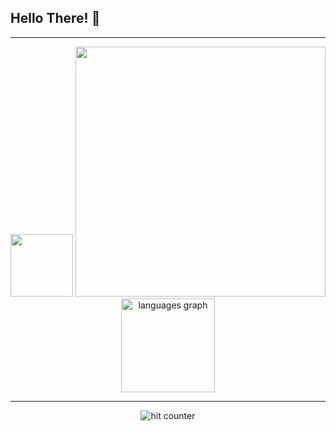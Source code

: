 ## Hello There! 👋

---

<p align="center">
  <img src="https://github-readme-stats.vercel.app/api?username=MBobyPratama&show_icons=true&theme=bear" width="100">
  <img src="https://github-readme-streak-stats.herokuapp.com?user=MBobyPratama&theme=dark&hide_border=true" width="400">
  <img src="https://github-readme-stats.vercel.app/api/top-langs?username=maurodesouza&locale=en&hide_title=false&layout=compact&card_width=320&langs_count=5&theme=dracula&hide_border=false" height="150" alt="languages graph">
</p>

---

<div align="center">
<p></p>
<img src="https://profile-counter.glitch.me/MBobyPratama/count.svg" alt="hit counter" align="center">
</div>
